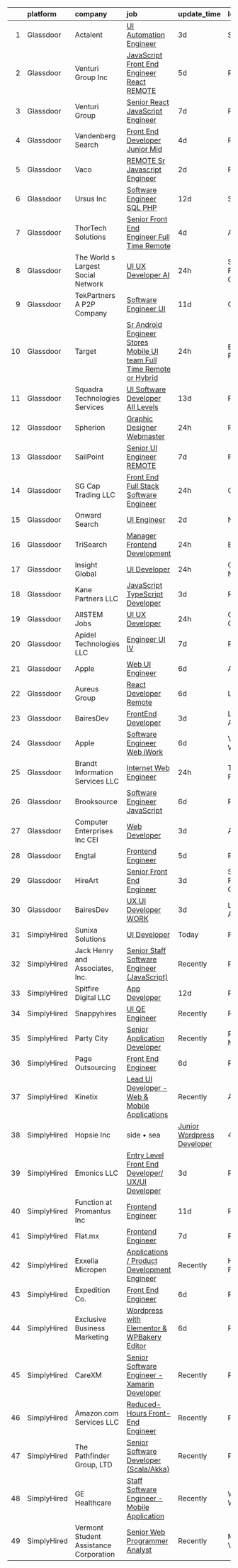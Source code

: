 

|    | platform    | company                                | job                                                                                                                                                                                                                                                                                                                                                                                                                                                                                                                                                                                                                                                                                                                                                                                                                                                                                                                                                                                                                                                                                                                                                                                                                                                                                                                                                                                                  | update_time   | location          |
|---:|:------------|:---------------------------------------|:-----------------------------------------------------------------------------------------------------------------------------------------------------------------------------------------------------------------------------------------------------------------------------------------------------------------------------------------------------------------------------------------------------------------------------------------------------------------------------------------------------------------------------------------------------------------------------------------------------------------------------------------------------------------------------------------------------------------------------------------------------------------------------------------------------------------------------------------------------------------------------------------------------------------------------------------------------------------------------------------------------------------------------------------------------------------------------------------------------------------------------------------------------------------------------------------------------------------------------------------------------------------------------------------------------------------------------------------------------------------------------------------------------|:--------------|:------------------|
|  1 | Glassdoor   | Actalent                               | [UI Automation Engineer](https://www.glassdoor.com/partner/jobListing.htm?pos=105&ao=1110586&s=58&guid=00000182153d2e09990ecb6d6fe8b060&src=GD_JOB_AD&t=SR&vt=w&ea=1&cs=1_ab57ffb4&cb=1658213707697&jobListingId=1008008704151&cpc=444700D72F2ECBCE&jrtk=3-0-1g8ajqbi7kuhr801-1g8ajqbinis10800-c61400eb551d8cdf--6NYlbfkN0ChYVx_I3yfZ_JDY3EFoivtqvi_stwnZ_kRt8Dowt_l_d1ydueao4NE-oUleRJ4yhi2hlXaz38KOpX6Ttv8sUniqF9q8h-tV9LBw_Lmt0RpqH41D1e85TM51CU8QXaYdw_gj4O6zIsgaYURo0vLyj1ynvM16OVDzGF94E2-qqXfYZdx8r6ZubTQG7WtgcOf6qmzrJJN-dLEFuIke-lA5W_8BZIBy9VRtaLQq_QbCdaZsKr_C1mLFqf4ggeltkg0r-TUmckSa386-QTpPw8-qWth21lPak9Li4MA-gwZDwPzxl5W_0HRhDdsJqC_ODsiCsgiS8W32ihT4bev-_HTW0oML29AbShA4fFkBWhjSThnB43BqTGdxN-GcK96F-ZsSkSMfG5Cbn-1xkdzd5i_IRfZ6_KS8wK8CZHzsixUgw59ZH-Mz55RsgKOeom99a3qD20T8cuVdVdI8s8H4xMfrex1EM-7J8JbWYyopV1ichqhHhpt9WKsouVwTewv3A7qWDg17Hge0KPRG1G6bi6juguVma4LBpqYv0dliW-BGY7zyZTqUg_NXKsoyKX1gv4JRzB4uTOzm7WQWe9B2WwmgjOuF5M5mvYkTumw8Fzuu700wly8VJK6yvlkeioOcxqNwajEwy_cEM1s_Fgw_0px2iwJdyuwqYESKsSJSjH4NJWLZKMjTzKUSW0o8b8GUF-yQCGVsUHfTlg8ZRFF8haHYfUuqE15-WG5iReE2HzBHi1FO8vf3JjQGSy6CrCDvpKhbCNAobKpGYOHEC6R87peaz6Y6lF62_2NgfHk0RmRscYuwaH1tWpC4jZ2NrUFIAp9KRnj5QkFm1jiRV0959YiVSg9UkfVa1GZAWlGP3L1Qxy794w2userZF0eqKOxvd4iFMgfXum_-64Wcj_qs8h1b--eQ9kGXo5XuNBGBCJlJp8Qo7ihZNNWOpLgY5nm1Nd1p4ouiiCkIMoqfdPQ5FLNAJVCKxkHcgLK_0A%3D)                                      | 3d            | Seattle, WA       |
|  2 | Glassdoor   | Venturi Group Inc                      | [JavaScript Front End Engineer  React    REMOTE](https://www.glassdoor.com/partner/jobListing.htm?pos=121&ao=1110586&s=58&guid=00000182153d2e09990ecb6d6fe8b060&src=GD_JOB_AD&t=SR&vt=w&ea=1&cs=1_a8faf22e&cb=1658213707700&jobListingId=1008003662552&cpc=9C2286EA3771AAF6&jrtk=3-0-1g8ajqbi7kuhr801-1g8ajqbinis10800-5c933ac3a1279c96--6NYlbfkN0DiMBqcaSMT8lrn_viPgFID_2aewekq0duxyJS2DdWDl6I0UnuoC7mcAdBs-ATn3cSwn8WuNjmx-fOFLiLkCZfac4LSAhWQH4BS4WfQpMmfWlfIujQatGOSOvvTnTl0_GAf9LWOxJettPw-uzHEkq2usXGhUawsNTMoZdvMppTyITUpQ4p9Zea8cPe2h7VFa6GYFsaQXgjklTfHvesd3ZihuXtvb8VvQQVuViljJE5oh3Ly204iYJ4FTWm1mdIP20D5w4f9gQGm_OFXvX8hryAQkWBfif1_c4x6tE3cJFpTDTod7Em9zX62LZAB4Cd7Ou6TngXF_jsyilfX24EGDxspua2GEjOpog5x83f5sbREL_ESU4Mu0VQRjuM4XJtaZcCchaAa1mlPGcjWjNMSdXB7jYISx-hOOglOh5M-NAu1qLTdA4A5HcDV_dy89qluCA_7NxyqMNk0TmN-71Jvg6jglG0m2LyIgKwL9sRE4pDIOw1-kHWTyybFmX1S4SEnBZsLlltVBgPkwQ%3D%3D)                                                                                                                                                                                                                                                                                                                                                                                                                                                                                                | 5d            | Remote            |
|  3 | Glassdoor   | Venturi Group                          | [Senior React JavaScript Engineer](https://www.glassdoor.com/partner/jobListing.htm?pos=123&ao=1110586&s=58&guid=00000182153d2e09990ecb6d6fe8b060&src=GD_JOB_AD&t=SR&vt=w&ea=1&cs=1_32fb22cd&cb=1658213707701&jobListingId=1007997573367&cpc=1FDE87803EF93CD3&jrtk=3-0-1g8ajqbi7kuhr801-1g8ajqbinis10800-27a92f88f31c02ff--6NYlbfkN0DiMBqcaSMT8lrn_viPgFID_2aewekq0duxyJS2DdWDl6I0UnuoC7mcAdBs-ATn3cSkO4byv5xnuTmSVb1SiPdAYpbg1HdKJ4OVmuNu4E0QAb4KniSX4Ka0Xv9PGfQkBMIIYDsnPsh2CBNLr4Q3Q2n5RjAUPRdaR5He885cPyXlfpXImZDNnCfSXQtO_UZ7_U6ENdEwEkP4r6NKivmAqKEPXY8lzyTOihJOJ0mlO7e1zouRBCyWXD9qFmnsDnSJyaG9j7hHeKqCqo1dqKv1IRiiqvArCdJ4o2Q9X_zc60bK-MpXVYRthvGx6rbgbBfEyhrp8lOoV2awIUqkrU8USQp4Zwkb3KriOx2-n5eAfwtCfciFz36Q3G6ltQ1mCF_zS9MoP4KLh3bAS-5y7eBU6ULpgvup0f1y958II0JaxA-7Pjv-MsL7hngms_E1v8pQrjDMxHS82ZeRaWR9hxmkYNACBfZr5hAjgM_BmxjWrulODjssAsApJ3i4_pg_stVhk1au0Mht8j55DjlXOtwxBZMq)                                                                                                                                                                                                                                                                                                                                                                                                                                                                                                          | 7d            | Remote            |
|  4 | Glassdoor   | Vandenberg Search                      | [Front End Developer  Junior Mid ](https://www.glassdoor.com/partner/jobListing.htm?pos=112&ao=1110586&s=58&guid=00000182153d2e09990ecb6d6fe8b060&src=GD_JOB_AD&t=SR&vt=w&ea=1&cs=1_ef45956d&cb=1658213707699&jobListingId=1008005550692&cpc=FA84DF7EA1EC2398&jrtk=3-0-1g8ajqbi7kuhr801-1g8ajqbinis10800-5450c7dc0f37cc31--6NYlbfkN0CdDSZXQ-sB_6r0L4-spzhZ4BePrKd9JVyfrLmNnQu-S9n6lYdDZlvv_2G0eM6n91ybNiL3hUbzKyj7cndStDJ6AfVlTFbNPxxcLFdYpHQ_19GLKqpp3UflwU-JOsAwcOAkfWQYQorkBhrjihuue35tc3M5SRUF3Q_Q-gekR-NMt8OET9Ay58hXR7ybu_D3tb4xEjvMx9hkqsKHlR-QKbGfUiXQCoTQlK4kZ22x84ARcV5CwSaKafvL92Et-BuqTairZOHcJ-hHL_8YJmmtExAyJ-db98XT3N2Aiy3wgGTHgLVwbp_CJm9wHKAXeQQwcLKP5B9Vxva9pK5wNZapk_a4vjNCDbmKWJOxXCXyHm9ie1YmR4DXRY658cGfXFS2Uj8FV45eWb4m7N9aEHv93khiQJTPN8qSGyQcJS5A8meboKeeQUJ1IiGZ_mAPak0y9lv1SWH0tEdukMpJZnn2BqIHZeDCcLneSFVrMhgGhmLCHmawDHiKO6w2Ey4iEkYeYoRTP1qdksGFiQ%3D%3D)                                                                                                                                                                                                                                                                                                                                                                                                                                                                                                              | 4d            | Remote            |
|  5 | Glassdoor   | Vaco                                   | [REMOTE  Sr  Javascript Engineer](https://www.glassdoor.com/partner/jobListing.htm?pos=130&ao=1110586&s=58&guid=00000182153d2e09990ecb6d6fe8b060&src=GD_JOB_AD&t=SR&vt=w&ea=1&cs=1_b6ef1509&cb=1658213707702&jobListingId=1008009831371&cpc=AC285F3A3ECA6BB0&jrtk=3-0-1g8ajqbi7kuhr801-1g8ajqbinis10800-e9c7ce847634206d--6NYlbfkN0D_sybMACCpf9B-677oK5j6rPldVB6BlrVvFjO_o-GJZbzuF-qh4PxErFUqfUsv_6tH-pTfSyuE-RswQ3Ue_Mym22RGRQoUw_Y4neaRtnSxZKLemb9Y2KFC93KwtXzSWHj-hejYU84wxAAjm__tproOlfSXRc5zUa9xGbnYu-uRZXb6wmH7on_XnfPdC3CTWGwOuS2ibEjhWavBRJzoQ5h5WSieZje6qwNY8-MbdkppriHlXAYHGgvGWEamf53Xg0Unc64nh_l1O5MVlAFBssSUUxP9xbsf30LfKaITq753TgU4bhDgVPJNadvKSfW8amJ879zSegBDedLU1L_kPLfsWiYrhm_Uab_qQmph39tFcLNZ8Bi_M2mW4nEuD54sCHNYDs-02Tm-_vaoQP_uN72k7ZmlcBdK6R3CghwgwaQolBy_vL7nmSQCDlwj4_3uGsRVtvFDz3QJYQzE0mWXpQUcrGdBWzcVEImohPFzVD4eXGNLL_3MsoHO5Vy5ARsXHESgbaTwAMoiGjUmLXNQrYf7MO4kk2pkJwWdIsFUCiL97A%3D%3D)                                                                                                                                                                                                                                                                                                                                                                                                                                                                               | 2d            | Remote            |
|  6 | Glassdoor   | Ursus  Inc                             | [Software Engineer   SQL PHP](https://www.glassdoor.com/partner/jobListing.htm?pos=125&ao=1110586&s=58&guid=00000182153d2e09990ecb6d6fe8b060&src=GD_JOB_AD&t=SR&vt=w&ea=1&cs=1_1ace4be3&cb=1658213707701&jobListingId=1007988220151&cpc=56C4EA4A1A191A49&jrtk=3-0-1g8ajqbi7kuhr801-1g8ajqbinis10800-a3ee1d6853afb592--6NYlbfkN0CT8vBT9H5mqECx2dfLV_FONLPDKpIRssxVwtj05Tmm4rA5I0VNOPdM1oYsK66ov5odsPbTC27Xd_2Qu0-yDbdP8YdZDJeXKUdYNdtKp6GMBifGjHovDtEqtfl-iy4d1Oby-QuCB4mSvWAqgJrJxWebawOQIj8uZpZWFBjCarlMH2_0SHl5FEemKtfdscVnIsVeQgClzwB03jkuRNDDShfkd3gQ9z6PK524hYmNRiDThuvUiumVvy0-o71v1vjmcVHBPkZAsMoP_-k2o9HTKFz3s7YfW4PQAY-01_FBiJUmekhwb_5uWQCg1ztUbSE0o1v10VNOiAJVmmpwx9EgfMV-cLsWO9tagrgfMH3E2nSvVTBy-kwuOoNybH8OvGLoZoRY0Hl0Avoahms-pfsT5N9enN87xVsj4bdj_kauNcAxLe6p7TkrCP4WFC6uG90BCtG5tGCqDUV3oYxwFX2VzUQVwN_4pTtdnbKBrTst49iw6Xlpg6LHE6sz_ZY8KwiHrtoftWBuPAKwi6znh76q6d5lNvgewHTWYXrZ1u1ycWc0GZFoHL_1-spi0Rgh1QbbjPCKeysOtOD_0QpsCH9TV3_tW_l4ZWoZNw1BsrYcQB5pzed5T1veDwpo3if8EDJ0nRljDMqCXiT6nhS8rWRxJd81nx4_9asL6RNoNL7ZhSfe1Z8qqzK3nsQmj3x4HwiymwQKhLKMqsHIRnpzjj_BHI20kCW9qUi8WBTAzmB7H1_5f4w5LZB8OtmQqwnBQX0FGOpDFVs9h67hmVdiPSyqDtAM-AxOsuaK0Cf8d3Z7HWsKYTgaEn-smCADHg8Yidut6zV8DPJXBmjG2pu9hAureYtWs2cIS3yJ4c57U7xf6GhYUW49LmWFCYl0Saws-eIQkK5D6JEj0CEyH2S34ujfTvdQHEMgtKGNa7dZymLCsMA5JX-7sb8E_3MhB2Jb4YcxyN8H0e9uAWjO7racPo5MMcbsxouewoDXkFkU0-OPGc2EkguRZwcrUrTSHR2jdmvMXFo%3D) | 12d           | Seattle, WA       |
|  7 | Glassdoor   | ThorTech Solutions                     | [Senior Front End Engineer  Full Time  Remote](https://www.glassdoor.com/partner/jobListing.htm?pos=104&ao=1110586&s=58&guid=00000182153d2e09990ecb6d6fe8b060&src=GD_JOB_AD&t=SR&vt=w&ea=1&cs=1_d1ab39b2&cb=1658213707697&jobListingId=1008005797594&cpc=9C2286EA3771AAF6&jrtk=3-0-1g8ajqbi7kuhr801-1g8ajqbinis10800-bafec15f1642a0e5--6NYlbfkN0C01UNaBQ680rhInzVQmCw0TGPaO4jl8CGKEaY9c_l_wjae16HMtBrYJK-2whxdflgD0O6F1TvwVdRqexH5UkmD9Veoxgf6PHjSrwwDOVXiRMxjj0_q1VCagufMCjtyDC_WKyfXRMVL8lIGxj74wWwBGFte-n0DFNSbttc_IkJn8ut3nqe1houzc096mrCL5SM1kaFjYP14N4C19IT653ayO7cVB2qazr6IYxGaNS4QS2s0bFdTACarpKQghzkhhETdH9jSD9OucFJ18Pnu6QsWNzcRqlC0ZKnH1jH1wQY1lzPEK5V0JtR98R-2fPDaqkXcxsa6O3hVcIiWgBzsb6cY851zIfPHGsLMxe7BtiIWZWRFI4Wd_jXV1Z_FZSA6tE6V7IJ1aTI_9lqr07jVTNOUsJkvaOhRuiU3uxjC-PYs4TpZoVRqrF-xSUyBurVvRvegFf3EKdLGByKkfX23h1N6_CJIuHS2xqPCduelcHaM7LFCzlFeuJSauUVbDzxSnlE%3D)                                                                                                                                                                                                                                                                                                                                                                                                                                                                                                                | 4d            | Armonk, NY        |
|  8 | Glassdoor   | The World s Largest Social Network     | [UI UX Developer  AI ](https://www.glassdoor.com/partner/jobListing.htm?pos=126&ao=1110586&s=58&guid=00000182153d2e09990ecb6d6fe8b060&src=GD_JOB_AD&t=SR&vt=w&ea=1&cs=1_097c432c&cb=1658213707701&jobListingId=1008012161687&cpc=BAEB662971763A76&jrtk=3-0-1g8ajqbi7kuhr801-1g8ajqbinis10800-0c8ed47a18e83c06--6NYlbfkN0DSgjPPcnEdvoK3uuxfISLALE6pB1FR7YSHOr_tSg5_QGIhoz_2VqUepdcKLBLI_zQfqeGEJ02t1HlB8_HMM-HwJFzTKhmaijBLIH9TdD1T5RlHAj3Vjqfnj2lClj_iHQd83QlXV3HAWkCn_euEpTGEAlcgiIf0yIfRuZ3DO3FPpWEXl4IeheetR_6QwvTImnHmI3cPJdjLsyznTqlJe4iKwGtpq1LsxRTk5q4HyAuETIkdd4Xub5YjjLvoXDyeley5xrLvYuxGOphqGL6MVGF38lpbuzJMZG3Q08A_5uBWoRoWhOEbTYMb6tyuu1aS1rwRzJpzh6rMNA_6DYxLVeMQUjRJCvBfp4g5cE9Xj-HV3U2s-f9_FwJSHFwyWvpKTJLsaNJp-FBlYBrjodd_1PS6anTqIKlwdjVMH8GRUmV5rVWWZ4N8W4C7Yk4jliBC853g7_57TKbxE_gmcNMJD2bo47a5OoyBDRlxFiwcD412P_WOhZAAbNkkBe7aDzwk_mRd_T3EXWJbjF4l3otv6wMrLtAgJRi5p51tZpbK_NxFuFS5YyJl0JU_gaWLnjnPykOuJwAv1UWkUtmR5JDWxHqIf1jZojrh--o%3D)                                                                                                                                                                                                                                                                                                                                                                                                                                        | 24h           | San Francisco, CA |
|  9 | Glassdoor   | TekPartners  A P2P Company             | [Software Engineer   UI](https://www.glassdoor.com/partner/jobListing.htm?pos=110&ao=1110586&s=58&guid=00000182153d2e09990ecb6d6fe8b060&src=GD_JOB_AD&t=SR&vt=w&cs=1_2a2c24db&cb=1658213707698&jobListingId=1007991572669&cpc=01657B10174A43CF&jrtk=3-0-1g8ajqbi7kuhr801-1g8ajqbinis10800-5aff73e7c03b64e3--6NYlbfkN0CHpOIvs3qZo8sagDiUAvu-_P6y0GixwKP-GGMf9GPFgZwW1N9K8rceHdSLs2uRMTSeQlaHGXUJSMgj7maLAG3q_cO6hp-LHSmmloeVOmvQ8RdJkRiOnsFpnydS35Uo_FCBmTTqmDrVPhDN-wmBu-C2d2DgbFD6X1cC_PmEiDwtS_iJTS0EVsp1zKFSeIrQx3FiMafNlK5cRLPL1AeQIyh-NWGUBYFU0Ooj7cd4jgYRkA7rOKCcTh0QMptJEtYksqYs9QCAyrPBJN9hxtYyY440DcUqFUt48gqodDjuovbSKDqFxTASZCYmzBu6FVnkesKEhneZiBMZlbtzzce7zLS18dw8PRB0eQ5CXZugJsmT1nlWCUCe3snIfm4-Fj_yGQ3360WqOtW4mzudCkPOrl5OBnPK44YEXSJk_4_FSTRckYkwzVT_6lPhr2PM1TasT5sl9KleV_Q5G-cH4OW1bwg_Jlk_QRxjQik5ypQgQTF7MDWilYy6nr8g4ehR8BAgzwVj4QNW57rx_5BWlV-j5juLF83ueyfdvD20Pp1enXUvl70IF3EijIMedWl_VFVjlcQWbDpGUTdnczshybxOXeZyKfU8IQpxJe9iTfJTi373MdVn_2SYurTzzVCxEn_wugxbwwqL4jDVXc8ZhaAdfxgc-gAr2E1DX87jHr7qyjgF5qQ4NLqyLC1AnTruF5t_gxFSji_IfWt0N7TtVsbCBTTu6iNaWohTTqpztmn8O9KaLlBXFh31POtvUlTk3dPEo6wOP433wCSSZpiZENVL5Dkn19fvb-WSNX3yR04RcurSKsfNcuuqHloWkQ4_MTESYbsawT7EDUagWirL6jcsm-9ULTqnslfQ1sjBCCr9wnu-8hS76qnU2Kzt)                                                                                                                                                         | 11d           | Orlando, FL       |
| 10 | Glassdoor   | Target                                 | [Sr  Android Engineer   Stores Mobile UI team  Full Time Remote or Hybrid ](https://www.glassdoor.com/partner/jobListing.htm?pos=109&ao=1110586&s=58&guid=00000182153d2e09990ecb6d6fe8b060&src=GD_JOB_AD&t=SR&vt=w&cs=1_9bcb0d4d&cb=1658213707698&jobListingId=1008011597388&cpc=7AD1D84939BBEEF3&jrtk=3-0-1g8ajqbi7kuhr801-1g8ajqbinis10800-f0b9299403db78e4--6NYlbfkN0AgONBeCfCTVljpwzR96jFX3mtyFC--n153CYnqiKkqIbEzGownH_L0_wgVvmdp1a1tHAo0RDrmcf7YBHdL87CcoJUGHc5q0VkGxVAJ81t5WPWD-Gp_ue62X99NEgIw2nH6WT26qNAZkAEo7diuYErzP1uayrisfEhkswQWvhaOsifScGEjZIlzrymPl1FjjoSrNkFXuZxHP8ABQ1ipzx6Zg22gusAsRZq2geQxYdD-EQugfI6j7fh6vfKyEhGD_YSGk8eyEps7dtYN0fn6zdAEsiymyoH_63D6qhezOZM3L1boZsmK64OHFYFpgc7K_8R9Ydq7ecNxxSYPwgE-EQNCbgSjiooTOUxGfSq6eIKt8LFa4HjV5qo1CUKKYywgNuKY4XfkFjOf2q2boDrbj2qEpn0XebfsnUsxdfbN7z8m0IW4iv_rmXUdq4xMiCsQDhk%3D)                                                                                                                                                                                                                                                                                                                                                                                                                                                                                                                                                        | 24h           | Brooklyn Park, MN |
| 11 | Glassdoor   | Squadra Technologies Services          | [UI  Software Developer All Levels](https://www.glassdoor.com/partner/jobListing.htm?pos=106&ao=1110586&s=58&guid=00000182153d2e09990ecb6d6fe8b060&src=GD_JOB_AD&t=SR&vt=w&ea=1&cs=1_1fe0f756&cb=1658213707698&jobListingId=1007984835232&cpc=1FDE87803EF93CD3&jrtk=3-0-1g8ajqbi7kuhr801-1g8ajqbinis10800-e811dbf00e5ba4bb--6NYlbfkN0CI2D2WBf5KCAKm8AdZUtusvf22ZEvDfdwV7TPiZlfqI7iNOkFBBtJUL02K3EeupYBqSCEBoi0FnwSKg8wCxvQWTJ4tKVkjpBUUsuyK_XsRAZt9rGjO3nLhNnz8z_uuEkdhKuO6hb1hq_qtYKrqY-6EabSz6moGXWIwLj-pzQf36p4WOqMVtnA8JOQyu_HHFiGfKslwpO9Xch3qLB3e_g8DZzCOZnEBiR3UsBpq8vNZo2fQNpKZJ4leh4Wz4_EJPaNARo00BsoWHKEkWGjEKN1m-mPaOuUCUr7mfGmsmFZa_YRHCXdoaX4LT8PdlCiQJ3utFAPKxIdtHd96okxHlgnWSdEW5rsXGOhQwtt5DTVx8ebMcRorwV_qS0fOP2s1NjANn-2sbM_KTHnLgPO44U5v5XKsNG6CtLsI4HI6Uam6rwI1BtVldbTgsY8AegtOXIJgT74i6lB8CokpQRIA7agf0bKTVVjulnlLxxCjrgo-mHBKDNCWpXYe1zvO8RZ_m_hCx__tC4p1xQ%3D%3D)                                                                                                                                                                                                                                                                                                                                                                                                                                                                                                             | 13d           | Remote            |
| 12 | Glassdoor   | Spherion                               | [Graphic Designer Webmaster](https://www.glassdoor.com/partner/jobListing.htm?pos=124&ao=1110586&s=58&guid=00000182153d2e09990ecb6d6fe8b060&src=GD_JOB_AD&t=SR&vt=w&ea=1&cs=1_03407fa2&cb=1658213707701&jobListingId=1008012218964&cpc=45DC3EB807283E85&jrtk=3-0-1g8ajqbi7kuhr801-1g8ajqbinis10800-899cd6194d7e536e--6NYlbfkN0AScrANnHgJFbylrovrk75_bYZoHSX2PRUZUzkYSLEwIg9nswHQDhRmx4I3g7nvK_9dD2ly7NM5XaMOcjTcEnVTXCxqjnViLEvx-_rlWlU3I1tgcML9NQKYDeHpDxiSdiGz8QIv0xgHLmzGUQk7Brh3NQjSRFgvIzwPoy-iaV33j5gNj3pHSgfoSHVlUJGPPe8DLyKbVPrhAjllTPITTmSijLIgGgK6jXHkWtcWVXJ0t3EApMs8or7h-ay4Zddc7aZFoiSAw8mzl-Q8VNM1fmwbb9Kl8fvlgaFY-P6xPOJdLURfwMFMogfnRxYfWuj9ASKt9vIG6ZZemNPmGUBrdgpUCBmgJ32LUavKVTXdYtAqix34lV2NBsaC_AtiReb_2LYACiSB7keTqZL_rWXYThrJ6sAtGCy9PB1FC37Gx34ITEBvmEbDdlyOBnnG47NAIwd0SVy-iEKkJ3kIYKGtIEm5l10oRpfmzdEEiBRJMn8zUr5Rand76q0T_PPLVfvnMm_zBN5BmnPk1yyTPEzppJJK)                                                                                                                                                                                                                                                                                                                                                                                                                                                                                                                | 24h           | Reading, PA       |
| 13 | Glassdoor   | SailPoint                              | [Senior UI Engineer   REMOTE](https://www.glassdoor.com/partner/jobListing.htm?pos=102&ao=1110586&s=58&guid=00000182153d2e09990ecb6d6fe8b060&src=GD_JOB_AD&t=SR&vt=w&ea=1&cs=1_edafcc63&cb=1658213707697&jobListingId=1007997950653&cpc=A65DF3A704A48F9B&jrtk=3-0-1g8ajqbi7kuhr801-1g8ajqbinis10800-da746abb82e598a9--6NYlbfkN0BWug6gvaDrKE_xqA98tMcayc5-27cNW3yaEpb9ne-uVwYUiDOdfuA0JB_4EmToeSQNKRGJn_mxcKaiYWs0QHVM9qcqFYQp4pJp7b-sKOEAPQGJaRfu2IQeFcJ_UhIm7j5qXlBUdIuO11klCVdEv-uMxUlYDHMoO-UhyfSPFF-hNU8j_JgI-UtLNqOT6Kj3_IoI2GRQXx_5MvF0qemTuTGuxWyZAVP6bbKX0QfaitKfTMQNopnAMQkxCqxxwssACfSBUZKD-_n3LZdnlezPSDnHJRcDeL2Uk1MsDqOVuZPFaKtbIPGPhDd5l8s88LxFRgfmVAeCjdrlnLhXYNQesUxaFWxgYR_3MUUplkLf7UmAdC303SbUh_FQwEKRX22G1Pw5ZXcUrWZYZX_N_AQfQ496rqhHF_qRUf_g2pKXpo8EXyemUCmDioRhGqjAHG_IMwDrl38MYLp-0sW2cLCgTBuJVsi44PeTNoT6tlM-KVb9TIqWtJq5Z9QK1JR0JSeE_xcqZpB4PbqP4A%3D%3D)                                                                                                                                                                                                                                                                                                                                                                                                                                                                                                                   | 7d            | Remote            |
| 14 | Glassdoor   | SG Cap Trading  LLC                    | [Front End Full Stack Software Engineer](https://www.glassdoor.com/partner/jobListing.htm?pos=108&ao=1110586&s=58&guid=00000182153d2e09990ecb6d6fe8b060&src=GD_JOB_AD&t=SR&vt=w&ea=1&cs=1_700664f6&cb=1658213707698&jobListingId=1008012082465&cpc=A0032DE20586B9BD&jrtk=3-0-1g8ajqbi7kuhr801-1g8ajqbinis10800-7188b579ee1ceca8--6NYlbfkN0CjyWMNPUBWoargedvb0f7z4fHUTgHYK3KnWAtHxqn-n-JbPo5XVqZFKvynEpqSgBJSmwTatRPjIoU4oLOzgKTHnW1RqL5X-eQMoXRBNtmw22Qv_lAseawzhxpS4UYlxW8axPRNWRADDKU1OX6BgyUbMd3a6WzTZ6o0dM1Y3mKPXTd4COydIOsuEmt51LVdeksN-OHYeDE5IZXEfwoxeK9suC8aVn-H4F1OrjF_6Cm73i_5zPMYVo4XyVmNVguUL2nzjZEt0m8v_LBMB-_wYu7pLyE8QFAHsl46iYGq6_S0lIxzohvrQz1BJnH5hmkPyZgmG42blC1M9Eq3Jui-Lo-7orTscFpli9yJ5mXe5rhhSGADgUuGZVUDPHNXU3BmUTJ0VOHAhc6fhrZkbNtUlFVMOp33jckWDjjv4Na_-gmph-NGZDpYf7a8mtEgF-cGFjufJq2OxPLufIO40YXemVif6s4GwlIHzNATPeVpzebyBPq2Nc33aGvE9FzaPTf-wGk%3D)                                                                                                                                                                                                                                                                                                                                                                                                                                                                                                                      | 24h           | Chicago, IL       |
| 15 | Glassdoor   | Onward Search                          | [UI Engineer](https://www.glassdoor.com/partner/jobListing.htm?pos=119&ao=1110586&s=58&guid=00000182153d2e09990ecb6d6fe8b060&src=GD_JOB_AD&t=SR&vt=w&cs=1_878c6452&cb=1658213707700&jobListingId=1008009859114&cpc=0C139D4CAD5A6DB2&jrtk=3-0-1g8ajqbi7kuhr801-1g8ajqbinis10800-f8c9ace52ce8b0af--6NYlbfkN0B7YoEZZ2QAGDyEGGmBPAUWSHc1Mt3sMCn9FehKcWA3w8FH2hNAUDUUAF3DNhQFSEj6esjWeII3PznKFg_0DcPZIKT9K9Sb3wnDWq7pmwLDEVAlPhqYUKMh3-bjtGMpHmtrq16VI1Pv0IsS8ypgn12yN9fUmO3J3n9LkPAMKgejFzdbCm4awQyYga5nB9CnX8Ay3lKBu9zNDSs47Jl8QR2sy51wbf6uu5tv8ynE__xRxw46XW1S35mD2NmBDjfV-8ooNpYfxK1Op95yKcrrV1Ul40DR6yxgGkr434_-DSx3Qh0iQeb1Tj1OZJ2S_p390wvtRkYpP03JGy-DKZ9XWVziOymHHAAVNl_S-vEwvTGIwKOEuBhXQB8ApA3ITPvNERJ8XvoNJVxZ2qyD5_OzbUG3jesox1nb7IhScrp-xfUZUmHGSpGHAlK4ZSOrsCz06xChQMTo3vGfRVMqQbqotSYkLl71nvg9iqtIukHHEZN7AMI4pGUZ67ayG075sC02rjr-TRWfQj97YATscLuFt2pIgd0e-gG1wL2lfWSoeCvvkfoDIqgB_qTTwAbBP9oB68MZVGyx5kxGajWvvwDPQVtRjXmA57lqA5l78rQaih1aZii_WV2X_8dk6IN8mVG59EQqo6XvQ8eKxqchqeZBF8396YIjNR7nc9i1UL4gY8CX_8N9M1Mx7RAamLd5WxxT0J2r5R2vZw1vbNn8JbLfLq3QaaPPfwI9KvW5eZQPNfvlXFfXhWLYGhK9lj4ZDk58RBfiS5fEEuGC2t9Q40YdrlSAWIa8KU6_zyO3xAO40LNnuDGH6xU4AxKjDWeDdB_EavekuqWCdFL3qkvW1VTOp8ZWkIc9Smy4qwZiQmYlPuXf2zr2nXwOjx6_UMOvhqlfyVzyUXnXSUj0t8l5TQNEjsl0XiCDLUTgowkFJnw43QU-spPmyAxCIsBMSYp8p0Ce13ql3vrqBCmXgQug0cXek5pBPOcFsWRb4selIu4ZEgRLzg%3D%3D)                                        | 2d            | Novato, CA        |
| 16 | Glassdoor   | TriSearch                              | [Manager  Frontend Development](https://www.glassdoor.com/partner/jobListing.htm?pos=117&ao=1110586&s=58&guid=00000182153d2e09990ecb6d6fe8b060&src=GD_JOB_AD&t=SR&vt=w&ea=1&cs=1_2ea6e5da&cb=1658213707700&jobListingId=1008011841467&cpc=632C08DE5A4EA969&jrtk=3-0-1g8ajqbi7kuhr801-1g8ajqbinis10800-fe774720b1f7681e--6NYlbfkN0DJ41dufiW9-_d3VmOZHcpuez4e0Bu4X9T9KlT8_BkKDTCpIQbqk84Vut8YIlTyJcNraqpGmcppIIVYTYfwcycEtMRHCXGCs03dZ7mvDdBd_AnQiX7PcIxvgyK2yAQSgbQLSFYCUqKtuLt1TLx10f12QzmhPdmifR5qnTbaUuSQFl8I60jrOHmMN6Jl2c3Wj3zdoAejxjBPqAH6QfG_FLvPopn1me9hMCFzuX-j_WX8bipR-XyLqpW-AWmIX8lfHGkr-LpRptFXTJdynzee5stgrJAauFytBtLnksw1IPR__fLWkCZp2F3B9GhR61c6Ir-wXDmUieqyI6xLj4CJZNu40QHaT1FbGrsGMQ7QGoclESiGFjny_kCLMTOfZ8V2wPK4MU6qbINzdbDqJaSKo_K1n9WyoGX4T_B5t0nTKO8g7CzJIRVL290XK85xCDCF-_ZAi9706vEm43vPanV30ijKt65sQfHoIdXvsFDmnX6B--yUdCGhGQZEBhqH1zEJyrGAM7QFJ4kpke7FdJaA0J00)                                                                                                                                                                                                                                                                                                                                                                                                                                                                                                             | 24h           | Boston, MA        |
| 17 | Glassdoor   | Insight Global                         | [UI Developer](https://www.glassdoor.com/partner/jobListing.htm?pos=128&ao=1110586&s=58&guid=00000182153d2e09990ecb6d6fe8b060&src=GD_JOB_AD&t=SR&vt=w&ea=1&cs=1_461f8453&cb=1658213707701&jobListingId=1008012046004&cpc=AC285F3A3ECA6BB0&jrtk=3-0-1g8ajqbi7kuhr801-1g8ajqbinis10800-851d8ccbcd7b0120--6NYlbfkN0BKkHZu3wF05EeDimN_p6sYpKCMArvwa95YdH7UpkaBCi52Bcb3JNt3gbZrKB95T4Z6A2CVt58kTkajshBAH1PRS7rKrCS4fFwK08_v8fYDSqA-dcFouEDZOthQ8ZmMXVIhTT1GUI5FCAW_aTWF902L2nNnS0anidmchg6GfHp0_xg6DHgbvO0NKp-CWigTb-VG1OuC74-Z4Qs1uq00Qabetyke5nPS91RlmyMjR6JJ-RqF0u9I6Mm2Lu1oVQAIEu6uaNN8Gbyvrapf1OvTticQk_GaIuI-Gz3CTMP0bP5x5AOiVCk7jVhzQ6tkvRORBHgoQYVByajqNo9TJUMkfk_1aq2_ym0Es7zb2A_E6IPZg5XWoFmovgeTE9cfj1zqBKH94_qUPh5Y98aUdUqUV3rXwKO8moVoVNoIt5IFjoyjfcU_FNoIrSSslpy55dG9UTcRWRzXQHTjfnqhYAorrgO0DlQFrNJqXCmMdniUqETJgKpWZFoKnzcLXyrU9_rvzpRX0xCj_2G5Fw%3D%3D)                                                                                                                                                                                                                                                                                                                                                                                                                                                                                                                                  | 24h           | Charlotte, NC     |
| 18 | Glassdoor   | Kane Partners LLC                      | [JavaScript  TypeScript  Developer](https://www.glassdoor.com/partner/jobListing.htm?pos=122&ao=1110586&s=58&guid=00000182153d2e09990ecb6d6fe8b060&src=GD_JOB_AD&t=SR&vt=w&ea=1&cs=1_72d8fa4f&cb=1658213707701&jobListingId=1008008951186&cpc=DE56C24FF6DEC286&jrtk=3-0-1g8ajqbi7kuhr801-1g8ajqbinis10800-718565a69c7ebba0--6NYlbfkN0Cqv0TaXB1315BlNYUUsQBwFmZaS8YmtZW0EaZAmkSQkIbRnvYMG0HDioWI4uXODtWttj4FMmuSvt77WheqRyNhwIPbC_AaXM5_8bUfAevPQ0mXLq2kkpQeEWnTbW125J-dwcJJLkNsUY3YQzKJrd-mfvlunHCQcjtLeL9R51To0zzSE-yWHC8HesDS700s-92lVDR9a_l0blRXs8l8oY4L82Q3rIfHE3pAvF_PUtLUci2whAVVRuRGEn6S-6QqiRxAsAbZ3EiH_cZyFH2zVEAgQWJN6XCtYqpMfo3kRzQbGoJuNuce31hz9JxhakhCbRcn8URU0fHwGL92Q2ZHR_Xh-5w7Y9dSnKyE5RfckmgE8Snb845DT2Lc93kGGG1OVEWWFuViRQOAzoSAlKv37NvQfcWS-Yrgm6smedfwRtiVl6h4tIr4FxVAZ6AsTL0XatvkJcmOc-fqT01jh63wrKhsy0A3sbiSuA-3B0i2VtV5fwiXfG04os4lYFOxrCfEuZ62tPZIoEfWYw%3D%3D)                                                                                                                                                                                                                                                                                                                                                                                                                                                                                                             | 3d            | Remote            |
| 19 | Glassdoor   | AllSTEM   Jobs                         | [UI UX Developer](https://www.glassdoor.com/partner/jobListing.htm?pos=114&ao=1110586&s=58&guid=00000182153d2e09990ecb6d6fe8b060&src=GD_JOB_AD&t=SR&vt=w&ea=1&cs=1_004e7a6c&cb=1658213707699&jobListingId=1008012677836&cpc=9EDA28EADF1DF7F0&jrtk=3-0-1g8ajqbi7kuhr801-1g8ajqbinis10800-0bfd440219c43a30--6NYlbfkN0AiZrMnqxUjvkrH1BfCsd59OntStyTxBw0I9DVEtrwMU5TJ0gTDOXWz7DZGPjSzqZecGPdt1wcIgn-P6kDkSDOudWl2-H3pXGWGVWswgv10yHZxX9Ux-9ctItQ3W2WWJlWVzSzIDchAc5B1Iz3AL1wb-e-Mc2Tay_HWP7l1tExRkNgkK8RKDhA-byo7uYFJys1rb6cbw6GP_ZUotrbRaH4NbfL-l_CGiuQTNOguzJ1VWclBJpMt6dgz9csa0fZT7qiijbEfeaet5ekfkrcUKAdnACWSQA7_ZpiHne9kfN8zB26M6zRWHRtdc5PdjyRVIOOHowpCQxQiquH5toz-Gt2Tx_2gUhDXncQ2KPGAV6Vy89WbACeKBXO1Js6Og9kp2YrmeZrfERFXBqFLS97O6WVFIF0k6v0w_bwSpvxMBoUdAT-RN4jjjKgh0n1kAKwDFRXRes35HN-bHDjeRSK0w2Bgc9-5e13Ze9smy6WshAv4BFX8KcnadQWS0zTD_eBa4EpVTl62uO3iQ85uukLJGrr6)                                                                                                                                                                                                                                                                                                                                                                                                                                                                                                                           | 24h           | Columbus, OH      |
| 20 | Glassdoor   | Apidel Technologies LLC                | [Engineer  UI   IV](https://www.glassdoor.com/partner/jobListing.htm?pos=116&ao=1110586&s=58&guid=00000182153d2e09990ecb6d6fe8b060&src=GD_JOB_AD&t=SR&vt=w&ea=1&cs=1_334aa86f&cb=1658213707700&jobListingId=1007998149746&cpc=F41FEAB56D215062&jrtk=3-0-1g8ajqbi7kuhr801-1g8ajqbinis10800-48bab4056eff18dd--6NYlbfkN0C-xuqgdbktDILJoi_o42Ntwte-sxNwJl4lq25EOjgqY9QdTvxhiZuU73FoiVdnOk4UdS7OWs5-2M-BMso7JSCR9Jr_7Tza_AdFvzVNvRFfcDaq-zy1zLIoANyAHq9DhMIUQ4DYRE7PYX-12qQvRxqI2Ys07Lqnse3Xk-7z5mIKOygDrPRDBJyfRRZQ5SQyAN43DshfjiEE4-_rCkRJSjvTYVL3qIEYISw5e9gohgyQkS8_kQdbBVnr9G8J0GZIIQmYexZoC7xpKGrUHNbQdPI56bbEigK-YtDj8hR0tMcnnw8-J0WAfRopO-SSvjK5MDEbJTnfvcMhGEML3CwxZXIsVcw3RbLY4U9LCb-lzlH3V3ROZ_xcb4fq5vnldi6vbBcerGo9BKifrmKBtBSu18EqgjsZhxdXhTTYHiAKMH4Llh47tWCyA-54-fu72PWKIriN7zezjqPEdRCM4y2Yqxej7E8_X5kdRcCULW7NANJ3iji1xnM2TFVshJvuS7qU1mQ%3D)                                                                                                                                                                                                                                                                                                                                                                                                                                                                                                                                           | 7d            | Remote            |
| 21 | Glassdoor   | Apple                                  | [Web UI Engineer](https://www.glassdoor.com/partner/jobListing.htm?pos=103&ao=1110586&s=58&guid=00000182153d2e09990ecb6d6fe8b060&src=GD_JOB_AD&t=SR&vt=w&cs=1_e02b9405&cb=1658213707697&jobListingId=1007999357573&cpc=AC285F3A3ECA6BB0&jrtk=3-0-1g8ajqbi7kuhr801-1g8ajqbinis10800-8fbb2cc9d78d6401--6NYlbfkN0BvKrLyj5gPmtZO9T8euul8TCxuuKNOtzRJOomxnwSEodTz2Bc-sPZlADHp0xxmf8Wtb1j6Y46iFpsIqQzg8h9Am53zDXRCd5e3QtlwdBdE--aQLdTR5zIh1KBpMe8Wcjy72VXRInpchwHREw2Wojxx8pP76S7w-1S668zi-jMTMw4Tau_vftx1uW9OiTQE9PbULxmuJhL2OfzQUwxOezf7DAjiJ_3quLgBtkKtTQOk9FlC1ueHsYJT6Zgjpat72waFXdUuzYVAeAwC5-gJwfXLt9BtGGzk7F71OtMCvlb56EbZCSDJOV3xNyHMpLsjR2Zmaom0zCbyChurnFGRD3nbyqpLEVzYyxoxeJWiLloOMnNlWyG0iNdX-jXAIhLyQqdU_MlyPD8TPPCJiz1DOi5xoWAdocFsP3CwoXGLG_Xdhc12r6u8P74aHqjsZ3euyPpVWZR6MgEdP_D2y1PdPK-hLuOoeKjerV_SLFn7GAWY4R4LFLvn3RUVWKIn2ApPF4h-H6IZxSEclq7rTU3bKlwv38xaQKoNq9BAA5GTWlpUuUHuuZtMViJ8pYQYPD285Kc4rvbgcvuLp8eiKW_YZK5Z2LN_jOUujiGqm-WLuMoTgR4wTQvuzsliWr18vEvT2Erg0Hk08EGfKwGdeevWc8-0prPzyPHZZ-QlmamZGuDmi4cUqOWlWYzHfqknOkX8V6MAUEnU2OLDMiXK_omKq2t3hFdggqAcNTtj0aC54LMKNcFK6brSbYLH9nippk702dgGz_KBWIlK8dT53-89S6tMubh0zyLAxGTRB8slRdN_ukPw8MuulpZec-nboENpM14DgPuYXsPNo08TDW08qrw_foqKRLpQ5vxxNGcLZxx0OeGMp7AVSgpGpl5Zc8hNXsXFGeESqj7Vw6QEX6NxiqMRnwAzNwzrqEJd4OMNgv978oKsILWIKgxW5ExTNFA0SjQ%3D)                                                                                  | 6d            | Austin, TX        |
| 22 | Glassdoor   | Aureus Group                           | [React Developer  Remote ](https://www.glassdoor.com/partner/jobListing.htm?pos=120&ao=1110586&s=58&guid=00000182153d2e09990ecb6d6fe8b060&src=GD_JOB_AD&t=SR&vt=w&ea=1&cs=1_0de68002&cb=1658213707700&jobListingId=1008001537540&cpc=E521981D00147CE2&jrtk=3-0-1g8ajqbi7kuhr801-1g8ajqbinis10800-d90be981e2348356--6NYlbfkN0B5eA6Qw11BI3zueTkb7RvZLDHEiPQEsT3B8y-v11rxzXLX5dtvmTCQ7cQX6x8dWVwzrqVuoIL8gW06PImwgVOp17yEKokUq-JfHLH25ucKmQt8mQ59XByXfYT2n2L_N0qfPu_zSKfMr1QdECeTL-WDXQfQMagOCJRWwxWynTBC_IAiRAWw0XGu8AGa7TAaPpDLo0wB5_GMQMQJ24W5lAj3eBa3HAGN3mglftKRLUXSoSd89Qlz1Mcd0zfVxUi9RHtexaxnVi117KQXOV3urCcmr8SpH7yfOfn6pRbh4x9Xe-n_XLdGO8jkqDh2zB16YQdt9L7szjZSLPpPfFTcvJ9IqZ-th-pY01EHx2x2mDGZdY1NbUBmbHx--wao40pyLnLdOZycTGK9Y9b4IpAlCDKYtkmgLQlHQINyDhi3Mz6jri4J4ZvTUVKMUZ2mNGQiwzKZEfsYuxczHmoss4_v3tG-JpkoZXYPrXSSkfbY98bD5njRHkqrx5XuULFqA6q4_0W9Mr2_TdfiO65j7Niga02_wzEPzxMFYJd9LX_Zt5bZLQ%3D%3D)                                                                                                                                                                                                                                                                                                                                                                                                                                                                                      | 6d            | Lincoln, NE       |
| 23 | Glassdoor   | BairesDev                              | [FrontEnd Developer](https://www.glassdoor.com/partner/jobListing.htm?pos=115&ao=1110586&s=58&guid=00000182153d2e09990ecb6d6fe8b060&src=GD_JOB_AD&t=SR&vt=w&cs=1_ec333b0e&cb=1658213707699&jobListingId=1008007951583&cpc=8795CF9063CD573D&jrtk=3-0-1g8ajqbi7kuhr801-1g8ajqbinis10800-b053feb7bc5b25e8--6NYlbfkN0BfEGkshao4EhrCCf7LYqKO8VNtf9vkQrewuI3DmTR_-FNjQOZq6FDCm1wcPTrdsPcyRfHPY9jFXTss6eO27UfH-m6XGjW47Gq5eIR1AlAWnSJ9B3VYiGqxGHH5Nt4KwUuztMMjZKBPf2w5JsM4JzxVURvM1ZrFmFarfv5U6liQ4dIc9-9O1g6aG0pofjPXDGSUrtSgK0phhvozxRLLlXvBHBH55ZB4cTBWeb0ZLG5LL_N0jY76MsHznzu0LsfGSoQ7Ot5l5455wpLz7Onyq0bHX6UZhZh-Qrld97O5Ol0FwL78-_DS4-k3pxniwY4GzXaCg_TcjkrfZwKPr9OJRSKmmU9kp1ekOiD887BLnUJUEW21NsKZtK9G_12KKupT1gSw9pw_VQriXuVtbPqo6irPTkAC7NYkdFQncoClNJO3SONtEXsxZDnoPxwIErmNC2V5NbrQ1jDMBwlxvHCQZH55zWSYJaiFodT-PYgfbaGef66kpPgbJAw6qyrvNop_rifGgtGWj7Oz7PJKXRMFf0PJdb06wyA7a5MWPTifpoo_C508T-es_jgiImtBSo1i_UyORYgqq8CFGPHs_T_vBgVU)                                                                                                                                                                                                                                                                                                                                                                                                                                                             | 3d            | Los Angeles, CA   |
| 24 | Glassdoor   | Apple                                  | [Software Engineer  Web   iWork](https://www.glassdoor.com/partner/jobListing.htm?pos=107&ao=1110586&s=58&guid=00000182153d2e09990ecb6d6fe8b060&src=GD_JOB_AD&t=SR&vt=w&cs=1_cbe9aedf&cb=1658213707697&jobListingId=1007999357701&cpc=F41FEAB56D215062&jrtk=3-0-1g8ajqbi7kuhr801-1g8ajqbinis10800-631a05936b64f3c7--6NYlbfkN0BvKrLyj5gPmtZO9T8euul8TCxuuKNOtzRJOomxnwSEodTz2Bc-sPZldQZc2B8NFppamN80sCAN2V-RnxPPMnFo90DPmFnqWDoeXgW2JQoo2Do64-A-XvTqxSX4aecnx81Lds7V40N8njFTW9czvfNivgpRh1JDFIetu2pVXE46xwmpLW-gynjoAhaww64EJtcWOCAFK1wumG9vOMBnnCsTZmbfVY4uULR011OO_Oq3qtM-Tx2iVbN0I8c06LbvgpdJ0rCSYkUlFcHfa2g3mfo-vUBLxOVoSF3JD02k8UafqLHwQ2O2Jp76LFR2tDlIJFLbTgE3JitqRX3wW7AYiduG_gNACRQ7ARFCbveDqMcrizRfS1-wazY9ZmctVzvQ9m0H1DLsJKFRVY_TcCGdvRSBbPumuXxhe5ncXTMPxLosyuG8Ea0TjAUCBfIZHQt4z0s0LpPuDO4qkI5zI2lXrxYOesEA66ADqAj9NJMoFiam61V3VoxJ0iYZN0Q0YoJCBFjXFX9WQ-NdZ32hJg80i_Yr4S0OXt8v0cuEt0gKfMBA_C5fR1mI5EjEqx2mc7nvqIxkYBp4xellBHCCuSddgqdiTedMREr0oI5d1EjArhRPlCPf-ClSAcEcrdj8prgmHZ5zxJPIH4NDXSeRCMswo11AixQPhoG6Z6hZ7Iz8L7RcrbGMYek5FASkTHPls4_mP80SaV1LOruz0Ew6KE-RHrMjLXv-lFbdOWKOsP7ZdfVR-9e67CIB3IIG_W-47l75oBoPE6SUcXsILKq8oMgkd7zNyLr1Yp8xoxDWpiR3UTlye7Mv2dePRQ5ZS0Zd0XPnppTAKtqXRWdsaQi4VXdHEXFCHTB_kUWAL_J63jFjWJSoJYRhci_5PODAws2e_cwMZyPL_edInX0sqf1NUQSKjZ5lL-vbdavYOwZJrGcUgUVgEoo69qmmSFS6S2z2ofPxSW4jVePZtZvrPQ%3D%3D)                                                     | 6d            | Vancouver, WA     |
| 25 | Glassdoor   | Brandt Information Services  LLC       | [Internet Web Engineer](https://www.glassdoor.com/partner/jobListing.htm?pos=101&ao=1110586&s=58&guid=00000182153d2e09990ecb6d6fe8b060&src=GD_JOB_AD&t=SR&vt=w&ea=1&cs=1_a7c16149&cb=1658213707697&jobListingId=1008012418830&cpc=608BEFD8E68346F1&jrtk=3-0-1g8ajqbi7kuhr801-1g8ajqbinis10800-768dacd5aa41a787--6NYlbfkN0Bl5BgkkfMOy9oBH1gna3Pw7ejtqqmGjXqlz8DpK87o7KxVFBlm4fHT1Ea-aPyYHxVZu2SOlXfkw3tD37Z6dN28zF3Sc1qTSWfjoT-bjuenZdTeZ7hmusN4a52RoIC-7kp88ooBLGPy6hhbF1OHjRYn1zO3GHbGn4KH_OAyfV2Hgh_oJDodXVEZR6vzmd2qgWIOp6XJpxP2ccHri9f0Cg7gptwRllZfTOWxxDrOfV37F6ukMtCkfZuvwn4ldQnLw3s8kXD8wFZQQfh3CAvz1a9R7a8XXSRgPKldTeHgtARUPMjPVQY0kN1kCUn3QLb9oMDf6OW-xaCHBgx22fX5Sr5g2gol4z5_1MQ6vR8BKYHoNdJgVdW_BySUQCzMVw_GnXmTqt-r8XBdRDNvHcJ_e36uWN29ZFfPHz_qa9TFLarOG3fQXB2bDrejwHAHhJymrbPaR5yueF0R7fFempI4lEXsS2byIYmnL9D1tYB2R0VVAttz43hPHGRrYmhgGejXjYhmmAGisT_b2Q%3D%3D)                                                                                                                                                                                                                                                                                                                                                                                                                                                                                                                         | 24h           | Tallahassee, FL   |
| 26 | Glassdoor   | Brooksource                            | [Software Engineer  JavaScript ](https://www.glassdoor.com/partner/jobListing.htm?pos=127&ao=1110586&s=58&guid=00000182153d2e09990ecb6d6fe8b060&src=GD_JOB_AD&t=SR&vt=w&ea=1&cs=1_399d5229&cb=1658213707701&jobListingId=1008001106422&cpc=C4A69CCDBB3B9599&jrtk=3-0-1g8ajqbi7kuhr801-1g8ajqbinis10800-b62b3d62107d4384--6NYlbfkN0BhNN3PPgKPbTMZB0Y0J5JTZS3FnMM-ugqbblX4_m-srDJielPNCs_lvQXXEB0CV7PXPW5PrusWEU0f2HDvK-qHfZEsgpIXweK_alhc0RRgZFsctJoaiSqpt2s47NsQ1X9zvoz_wVuz4aFdbj0kTfK0uXkF0QIxiyzFgoPoFrbJa6cpjkDPD0C1YBM4p3-p_pA92lRtumg3nSnPEqYWtbrFliivSegB2XqJRQg3zQrQveqE55Rth2W9pAXIdU4tfnva5LTBXYnr9pC9S-T4BcgkUsbFQRC_lZDZZQCnUxp53LIVaPNMMNevwbdZQcv7s4CBls9yidO2K-JsLuU7F_ssRp9VQWWly4ThxuetpVSMiFY7Uws8gqTQY4ipyHPb8MfViF7qoS37l8Z9NiAwJ8wHsx-MaDjEHtw8-yNij-ZCn2jBGWDSAumNVr1Tz1iA5INmojx_4KyVCR7YX_1XCB4HifUGVUMtGwoSb4rq5Kaoq6EznBaoENZ1qvmJVEb4EJl3gY3IUOjYwu2mCOj9V4jI)                                                                                                                                                                                                                                                                                                                                                                                                                                                                                                            | 6d            | Remote            |
| 27 | Glassdoor   | Computer Enterprises  Inc   CEI        | [Web Developer](https://www.glassdoor.com/partner/jobListing.htm?pos=129&ao=1110586&s=58&guid=00000182153d2e09990ecb6d6fe8b060&src=GD_JOB_AD&t=SR&vt=w&ea=1&cs=1_0b4fce1b&cb=1658213707701&jobListingId=1008008721838&cpc=FB7E4A1762AE5BEC&jrtk=3-0-1g8ajqbi7kuhr801-1g8ajqbinis10800-4b74f09d5c1f2871--6NYlbfkN0AVVnl_N3xmP3MApcGA3sr6MLnz8P423WWILI1WvbjE8Ry71v-lom9NKs8rBQiPPScbO5iwf_3IH7c3OnVYftZ8cZGJtLUNQC49AxrZa0WWtx1HIOy5Kqeec3-LmNtPWFJuSuGuHLtsdM895cdDuWHaP2RyFd-Azft5L-6MMfAHDBmTGgrLk0t4aXq3hKTSzgkoRMSOgUz1gHN519N2cXYdbkCjt6p5ffVkowtkWjml4C7SFxwRZB7ppcjlyGrL07qrXj98nBEzxjKrZdI_JFQTCE4CrTzPUo-lgcP43DUk8wdQqZKMDkFD5vzkBmZcFarjbx-wUIIGHBBfoP2bnaU9gi7eOS2v-_zOBCx23TvgWWXuHI1x07zZLNFok4QGBSQotxzynZ7JTCwvYS3hG4O3TPRt3gJ-PkyrwgytTAeTmcfkvGEty7lGyzJwYmGb9BwYuZ6G3QfHl635AxBT2k98Jx0nIe3iFTIP2Vol4cefQmSm9M4kByw_s1ZjR0nmvCg%3D)                                                                                                                                                                                                                                                                                                                                                                                                                                                                                                                                               | 3d            | Austin, TX        |
| 28 | Glassdoor   | Engtal                                 | [Frontend Engineer](https://www.glassdoor.com/partner/jobListing.htm?pos=111&ao=1110586&s=58&guid=00000182153d2e09990ecb6d6fe8b060&src=GD_JOB_AD&t=SR&vt=w&ea=1&cs=1_05408851&cb=1658213707699&jobListingId=1008002673139&cpc=8795CF9063CD573D&jrtk=3-0-1g8ajqbi7kuhr801-1g8ajqbinis10800-79d59325bcaae3bb--6NYlbfkN0B7Z8t6fEMDh_BTkcJVPNJicKvZQEBTy5HSwyHa20ewqmyfWNXjNsfvmtdqiCQm-ExtS6xz5Sl1OvZBWtRbLgq20bQnKJXfljdUsfx2oPzT1-S7qnfj3T3-N2DzLnEDKKHD_QQHYIGdzkNF1ojLTKGXEDYounEBkkB95nCdgj29ygoTeOxojKlerontGyD39drW5bjSD2ESwb1d0QJzUmHYP72Q30dGBA_eBsyRCccHO2KqM6S5lR5-1k1v0Vb1Flf1C8q-ZsertIrvz75w_zNZYqbYPMsLmnqjTUBRZTYOSqsY0s9RDsRid6jZcAIP-gMFAl6gwHIy-BszAWNlHDQkl1YheFu5IQArIinGS4ruLyWZKxF9sW5RjOVAZ6nzarHAtxM7PiisIZVstL6wzsawdw08s9XWCXT55kmMx-t_E3nf-1HTpRHXpHk_vHcoCrhdYVp3MUO3DqjAxkf6-iktUksQqLzzgt20ASjxqewaK2JFEHINfgBoCaPUegQopPc%3D)                                                                                                                                                                                                                                                                                                                                                                                                                                                                                                                                           | 5d            | Remote            |
| 29 | Glassdoor   | HireArt                                | [Senior Front End Engineer](https://www.glassdoor.com/partner/jobListing.htm?pos=113&ao=1110586&s=58&guid=00000182153d2e09990ecb6d6fe8b060&src=GD_JOB_AD&t=SR&vt=w&ea=1&cs=1_e837e4b6&cb=1658213707699&jobListingId=1008008855207&cpc=92BEE8AC7E71C1CB&jrtk=3-0-1g8ajqbi7kuhr801-1g8ajqbinis10800-e3952865ddf2a730--6NYlbfkN0DSgjPPcnEdvoK3uuxfISLALE6pB1FR7YSHOr_tSg5_QCn410VK5Ds4sai37YL-FnFVRLGLsjHD7UI4UxDGTXBuNfU4iRfE3cK_Lb7kG_WcrIMXUjIHFhuoEwP0W4eWXFxh-7SaqyKhhg9xhB4mgF1x77PHrttxaFzbeJXGtnGBArUIFAyc5SCFPOMz887uN6mcsDK3qZ44Rj4NYBreYBxM_of4tlw8bInB0piHfm7y_XN64bcUcePbIZyFBzhvuVUa_DRxe36-iORupFRr1tauRLuF_AYrVIjctCRdhkz_mobddT5H9LyTrdfmvuVTRg6y171lZmVOWnTTaMm3zOrgz1b2MoXYIn54O6SjQgL6L3E5l58tj0aFYoXoUtYpUHp_0E38LCrNAw584CLOeDV_hO32KgnjWRGv898gztfAVvl6kjddFaWajHa90aOa7gK3LPfsqbuVBf7XF70EchDGnnCLxsLG9NuIiCq6kdirEg94YyoVBFVqOZe5LIfuSCA4ssiPWJSkBOK804JwV71zXZSug4X3vLwo83uCiyvKXxixm9EuTbqXViCktT8ZqKjkk7lviz8nqg%3D%3D)                                                                                                                                                                                                                                                                                                                                                                                                                                                     | 3d            | San Francisco, CA |
| 30 | Glassdoor   | BairesDev                              | [UX UI Developer WORK](https://www.glassdoor.com/partner/jobListing.htm?pos=118&ao=1110586&s=58&guid=00000182153d2e09990ecb6d6fe8b060&src=GD_JOB_AD&t=SR&vt=w&cs=1_768e41ac&cb=1658213707700&jobListingId=1008007951743&cpc=8795CF9063CD573D&jrtk=3-0-1g8ajqbi7kuhr801-1g8ajqbinis10800-a7408c9110abb71a--6NYlbfkN0BfEGkshao4EhrCCf7LYqKO8VNtf9vkQrewuI3DmTR_-FNjQOZq6FDCm1wcPTrdsPcyRfHPY9jFXTKlzJsx2V8-FD0vMYrm-VM3LxEGiOxrJpCPPgCsRGKr9VOtitFWVbECgSo4xiiJMV81vDkwTX30gdPAKgV9TEhK6z4Qks96QhsHMuNRO_Xh2GfDJmaVJnHyDOg9HAf8-OjqhfWIIcBjIhC5jXpjLxA7pvMnBFAlm-nYukgympHN8vsbL81K1dpqNZVOy-VvGt0E76q9Our18tac6aqKQRIv_oHqs_wQQxfv0j7iWCB79DhCwLLZ3xaKHwQquI-QpHK9nCs_W-bWcp7dzoIT7D_ag61wYgx-7U5Cnuw9eeqeiwjcB3nlp5CFo9ITzbJCbGYqBBQ-qxTAPgY3yMbCZvImlMfGJZ8x5EezzlKKv4tl3phLoNShd7OpDvGuDtbfgakzWNJnZSKWaU6QFPZhdP3fAYaL657_KYzvJCmAtFpXlsSBa1OxpROnON8Qq6wpBnmr1XjzZ0ltnEdC5BH1D4zU8GAbDketMUgh6vq-wJcsyzxHIhtq5vvmdREQDtnvocZvmE20fFE3)                                                                                                                                                                                                                                                                                                                                                                                                                                                           | 3d            | Los Angeles, CA   |
| 31 | SimplyHired | Sunixa Solutions                       | [UI Developer](https://www.simplyhired.com/job/AQDPNS8u-h6EOUds8cHLehIqZCVpwNipr_yQMf5KeqVAoVudYx6_8g?q=ui+engineer)                                                                                                                                                                                                                                                                                                                                                                                                                                                                                                                                                                                                                                                                                                                                                                                                                                                                                                                                                                                                                                                                                                                                                                                                                                                                                 | Today         | Remote            |
| 32 | SimplyHired | Jack Henry and Associates, Inc.        | [Senior Staff Software Engineer (JavaScript)](https://www.simplyhired.com/job/b8kUgzeJVNRWdRUAOQP9IDnyR81jO1oLQOOb9XynR4kMRlmpFvQwHQ?q=ui+engineer)                                                                                                                                                                                                                                                                                                                                                                                                                                                                                                                                                                                                                                                                                                                                                                                                                                                                                                                                                                                                                                                                                                                                                                                                                                                  | Recently      | Remote            |
| 33 | SimplyHired | Spitfire Digital LLC                   | [App Developer](https://www.simplyhired.com/job/LsxVycD1N9c1ABN6Ixrk-YRzD9FXHT9TisMT2SF8JrAZiDrg5KtAVg?q=ui+engineer)                                                                                                                                                                                                                                                                                                                                                                                                                                                                                                                                                                                                                                                                                                                                                                                                                                                                                                                                                                                                                                                                                                                                                                                                                                                                                | 12d           | Remote            |
| 34 | SimplyHired | Snappyhires                            | [UI QE Engineer](https://www.simplyhired.com/job/V-Dqa9YLIFX0GQ1ok2qgbS7wWaPq37k4w4UZBHk_R0iEJEGT5ltrFQ?q=ui+engineer)                                                                                                                                                                                                                                                                                                                                                                                                                                                                                                                                                                                                                                                                                                                                                                                                                                                                                                                                                                                                                                                                                                                                                                                                                                                                               | Recently      | Remote            |
| 35 | SimplyHired | Party City                             | [Senior Application Developer](https://www.simplyhired.com/job/vQL3QF08ZUJMA8K814Xmr8j-bzZiXkOI8N9DppS_7KmoW4pJr79wiQ?q=ui+engineer)                                                                                                                                                                                                                                                                                                                                                                                                                                                                                                                                                                                                                                                                                                                                                                                                                                                                                                                                                                                                                                                                                                                                                                                                                                                                 | Recently      | Rockaway, NJ      |
| 36 | SimplyHired | Page Outsourcing                       | [Front End Engineer](https://www.simplyhired.com/job/rVPM-apDScDTXJNJiObxLlIeD3xJM4QhU_cBzm-xvNJ-HVHd8oUfGw?q=ui+engineer)                                                                                                                                                                                                                                                                                                                                                                                                                                                                                                                                                                                                                                                                                                                                                                                                                                                                                                                                                                                                                                                                                                                                                                                                                                                                           | 6d            | Remote            |
| 37 | SimplyHired | Kinetix                                | [Lead UI Developer - Web & Mobile Applications](https://www.simplyhired.com/job/SaFtvgPqbMyJ-blOBOQWksFrfR_IycnRSfg7_Njp0odUQzAiUpkfKA?q=ui+engineer)                                                                                                                                                                                                                                                                                                                                                                                                                                                                                                                                                                                                                                                                                                                                                                                                                                                                                                                                                                                                                                                                                                                                                                                                                                                | Recently      | Atlanta, GA       |
| 38 | SimplyHired | Hopsie Inc | side • sea                | [Junior Wordpress Developer](https://www.simplyhired.com/job/3rmAAAjmnnrc5Q6do6MbiHoRnK3GYBBXAjKOMCD2hP26VKI7OVcTjg?q=ui+engineer)                                                                                                                                                                                                                                                                                                                                                                                                                                                                                                                                                                                                                                                                                                                                                                                                                                                                                                                                                                                                                                                                                                                                                                                                                                                                   | 4d            | Remote            |
| 39 | SimplyHired | Emonics LLC                            | [Entry Level Front End Developer/ UX/UI Developer](https://www.simplyhired.com/job/guM53lbDuJjWje2h4vfjW2s9CdHXZ-7cHcxP06E0IMYaa8Sk7zztmg?q=ui+engineer)                                                                                                                                                                                                                                                                                                                                                                                                                                                                                                                                                                                                                                                                                                                                                                                                                                                                                                                                                                                                                                                                                                                                                                                                                                             | 3d            | Remote            |
| 40 | SimplyHired | Function at Promantus Inc              | [Frontend Engineer](https://www.simplyhired.com/job/gBlFJEwdtlC-zUPNejZ_UxhkhT79cdHlCgwl7buJlNpJrPjAfkqUEw?q=ui+engineer)                                                                                                                                                                                                                                                                                                                                                                                                                                                                                                                                                                                                                                                                                                                                                                                                                                                                                                                                                                                                                                                                                                                                                                                                                                                                            | 11d           | Remote            |
| 41 | SimplyHired | Flat.mx                                | [Frontend Engineer](https://www.simplyhired.com/job/v_G9OQuujQOyvEzBhN1QYt8YDnxc4SSR9jNdbkXlwehi7_9HggQWcw?q=ui+engineer)                                                                                                                                                                                                                                                                                                                                                                                                                                                                                                                                                                                                                                                                                                                                                                                                                                                                                                                                                                                                                                                                                                                                                                                                                                                                            | 7d            | Remote            |
| 42 | SimplyHired | Exxelia Micropen                       | [Applications / Product Development Engineer](https://www.simplyhired.com/job/pR_ny2qf4yqlObQdKCz5VMxbIniLKQa1cv1k5_eCypnYhGkycuQiKw?q=ui+engineer)                                                                                                                                                                                                                                                                                                                                                                                                                                                                                                                                                                                                                                                                                                                                                                                                                                                                                                                                                                                                                                                                                                                                                                                                                                                  | Recently      | Honeoye Falls, NY |
| 43 | SimplyHired | Expedition Co.                         | [Front End Engineer](https://www.simplyhired.com/job/9cKyy-JRjD_eaONbTZSr0j9efYP6jp5p0twl3tzUe1AANGTCEWmmXQ?q=ui+engineer)                                                                                                                                                                                                                                                                                                                                                                                                                                                                                                                                                                                                                                                                                                                                                                                                                                                                                                                                                                                                                                                                                                                                                                                                                                                                           | 6d            | Remote            |
| 44 | SimplyHired | Exclusive Business Marketing           | [Wordpress with Elementor & WPBakery Editor](https://www.simplyhired.com/job/h4bMMLD7hzBqPuOrjcBgBCY5Bv9rJNMkXRPf_VzshEfvP8W4NoNfMQ?q=ui+engineer)                                                                                                                                                                                                                                                                                                                                                                                                                                                                                                                                                                                                                                                                                                                                                                                                                                                                                                                                                                                                                                                                                                                                                                                                                                                   | 6d            | Remote            |
| 45 | SimplyHired | CareXM                                 | [Senior Software Engineer - Xamarin Developer](https://www.simplyhired.com/job/Vf0GB-GA9XvLypNju6HtMobWFD8eJaAx_qgaotHBSMXF8LHmr77MSw?q=ui+engineer)                                                                                                                                                                                                                                                                                                                                                                                                                                                                                                                                                                                                                                                                                                                                                                                                                                                                                                                                                                                                                                                                                                                                                                                                                                                 | Recently      | Remote            |
| 46 | SimplyHired | Amazon.com Services LLC                | [Reduced-Hours Front-End Engineer](https://www.simplyhired.com/job/5Mggny_R1AR41Rofbn4I2Hq4akzAy87VMiekDnW7VQmm4Xo5czYTsw?q=ui+engineer)                                                                                                                                                                                                                                                                                                                                                                                                                                                                                                                                                                                                                                                                                                                                                                                                                                                                                                                                                                                                                                                                                                                                                                                                                                                             | Recently      | Remote            |
| 47 | SimplyHired | The Pathfinder Group, LTD              | [Senior Software Developer (Scala/Akka)](https://www.simplyhired.com/job/O0wUcRF08EHGZaw3Bnf_YFnXDco0QL-U-FiARi5coTVmBysMN2DDqg?q=ui+engineer)                                                                                                                                                                                                                                                                                                                                                                                                                                                                                                                                                                                                                                                                                                                                                                                                                                                                                                                                                                                                                                                                                                                                                                                                                                                       | Recently      | Remote            |
| 48 | SimplyHired | GE Healthcare                          | [Staff Software Engineer - Mobile Application](https://www.simplyhired.com/job/biORPtaVfvUOj0NCw3iXQqZy6MdFB2vvkVewJNfw9pgFmwV8LP9k6g?q=ui+engineer)                                                                                                                                                                                                                                                                                                                                                                                                                                                                                                                                                                                                                                                                                                                                                                                                                                                                                                                                                                                                                                                                                                                                                                                                                                                 | Recently      | Wauwatosa, WI     |
| 49 | SimplyHired | Vermont Student Assistance Corporation | [Senior Web Programmer Analyst](https://www.simplyhired.com/job/aRY7G7DNr_iXNl_fJ9mJlmVtP-ddmneDe6Xk1N_eVGS_qsRwt6SISA?q=ui+engineer)                                                                                                                                                                                                                                                                                                                                                                                                                                                                                                                                                                                                                                                                                                                                                                                                                                                                                                                                                                                                                                                                                                                                                                                                                                                                | Recently      | Montpelier, VT    |